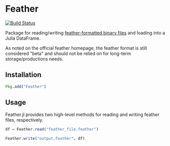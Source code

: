 # Feather

[![Build Status](https://travis-ci.org/dmbates/Feather.jl.svg?branch=master)](https://travis-ci.org/JuliaStats/Feather.jl)

Package for reading/writing [feather-formatted binary files](https://github.com/wesm/feather) and loading into a Julia DataFrame.

As noted on the official feather homepage, the feather format is still considered "beta" and should not be relied on for
long-term storage/productions needs.

## Installation
```julia
Pkg.add("Feather")
```

## Usage

Feather.jl provides two high-level methods for reading and writing feather files, respectively.
```julia
df = Feather.read("feather_file.feather")

Feather.write("output.feather", df)
```
